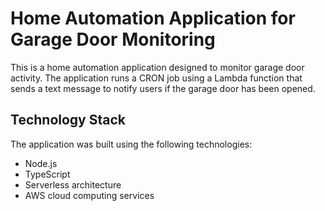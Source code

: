 # Home Automation Application for Garage Door Monitoring

This is a home automation application designed to monitor garage door activity. The application runs a CRON job using a Lambda function that sends a text message to notify users if the garage door has been opened. 

## Technology Stack

The application was built using the following technologies:

- Node.js
- TypeScript
- Serverless architecture
- AWS cloud computing services

